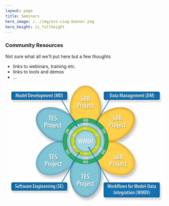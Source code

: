 ```yaml
---
layout: page
title: Seminars
hero_image: /../img/ess-ciwg-banner.png
hero_height: is_fullheight
---
```


### Community Resources
Not sure what all we'll put here but a few thoughts
* links to webinars, training etc.
* links to tools and demos
* ...


<p align="center">
  <img width="500" src="/../img/ESSWG_logo-1.jpeg">
</p>
